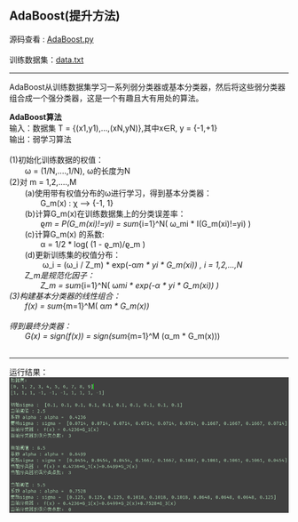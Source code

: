 ## AdaBoost(提升方法)

源码查看 : [AdaBoost.py](AdaBoost.py) <br>
<br>
训练数据集：[data.txt](data.txt)<br>

***

AdaBoost从训练数据集学习一系列弱分类器或基本分类器，然后将这些弱分类器组合成一个强分类器，这是一个有趣且大有用处的算法。<br>

**AdaBoost算法**<br>
输入：数据集 T = {(x1,y1),...,(xN,yN)},其中x&in;R, y = {-1,+1}<br>
输出：弱学习算法<br><br>
(1)初始化训练数据的权值：<br>
&emsp;&emsp;&omega; = (1/N,....,1/N), &omega;的长度为N<br>
(2)对 m = 1,2,....,M<br>
&emsp;&emsp;(a)使用带有权值分布的&omega;进行学习，得到基本分类器：<br>
&emsp;&emsp;&emsp;&emsp;G_m(x) : &chi; --> {-1, 1}<br>
&emsp;&emsp;(b)计算G_m(x)在训练数据集上的分类误差率：<br>
&emsp;&emsp;&emsp;&emsp;&varrho;_m = P(G_m(xi)!=yi) = sum_{i=1}^N( &omega;_mi \* I(G_m(xi)!=yi) ) <br>
&emsp;&emsp;(c)计算G_m(x) 的系数:<br>
&emsp;&emsp;&emsp;&emsp;&alpha; = 1/2 \* log( (1 - &varrho;_m)/&varrho;_m ) <br>
&emsp;&emsp;(d)更新训练集的权值分布：<br>
&emsp;&emsp;&emsp;&emsp; &omega;_i = (&omega;_i / Z_m) \* exp(-&alpha;_m \* yi \* G_m(xi)) , i = 1,2,...,N <br>
&emsp;&emsp;Z_m是规范化因子： <br>
&emsp;&emsp;&emsp;&emsp;Z_m = sum_{i=1}^N( &omega;_mi \* exp(-&alpha; \* yi \* G_m(xi)) ) <br>
(3)构建基本分类器的线性组合：<br>
&emsp;&emsp;f(x) = sum_{m=1}^M( &alpha;_m \* G_m(x)) <br>
<br>
得到最终分类器：<br>
&emsp;&emsp;G(x) = sign(f(x)) = sign(sum_{m=1}^M (&alpha;_m \* G_m(x))) <br>
<br>

***
运行结果：
![result](imgs/result.png)
